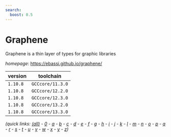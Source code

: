 ```yaml
---
search:
  boost: 0.5
---
```

# Graphene

Graphene is a thin layer of types for graphic libraries

*homepage*: <https://ebassi.github.io/graphene/>

version | toolchain
--------|----------
``1.10.8`` | ``GCCcore/11.3.0``
``1.10.8`` | ``GCCcore/12.2.0``
``1.10.8`` | ``GCCcore/12.3.0``
``1.10.8`` | ``GCCcore/13.2.0``
``1.10.8`` | ``GCCcore/13.3.0``


*(quick links: [(all)](../index.md) - [0](../0/index.md) - [a](../a/index.md) - [b](../b/index.md) - [c](../c/index.md) - [d](../d/index.md) - [e](../e/index.md) - [f](../f/index.md) - [g](../g/index.md) - [h](../h/index.md) - [i](../i/index.md) - [j](../j/index.md) - [k](../k/index.md) - [l](../l/index.md) - [m](../m/index.md) - [n](../n/index.md) - [o](../o/index.md) - [p](../p/index.md) - [q](../q/index.md) - [r](../r/index.md) - [s](../s/index.md) - [t](../t/index.md) - [u](../u/index.md) - [v](../v/index.md) - [w](../w/index.md) - [x](../x/index.md) - [y](../y/index.md) - [z](../z/index.md))*

